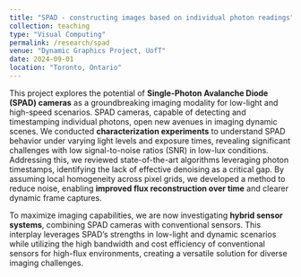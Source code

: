 ```yaml
---
title: "SPAD - constructing images based on individual photon readings"
collection: teaching
type: "Visual Computing"
permalink: /research/spad
venue: "Dynamic Graphics Project, UofT"
date: 2024-09-01
location: "Toronto, Ontario"
---
```


This project explores the potential of **Single-Photon Avalanche Diode (SPAD) cameras** as a groundbreaking imaging modality for low-light and high-speed scenarios. SPAD cameras, capable of detecting and timestamping individual photons, open new avenues in imaging dynamic scenes. We conducted **characterization experiments** to understand SPAD behavior under varying light levels and exposure times, revealing significant challenges with low signal-to-noise ratios (SNR) in low-lux conditions. Addressing this, we reviewed state-of-the-art algorithms leveraging photon timestamps, identifying the lack of effective denoising as a critical gap. By assuming local homogeneity across pixel grids, we developed a method to reduce noise, enabling **improved flux reconstruction over time** and clearer dynamic frame captures.  

To maximize imaging capabilities, we are now investigating **hybrid sensor systems**, combining SPAD cameras with conventional sensors. This interplay leverages SPAD’s strengths in low-light and dynamic scenarios while utilizing the high bandwidth and cost efficiency of conventional sensors for high-flux environments, creating a versatile solution for diverse imaging challenges.  